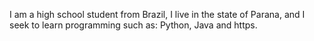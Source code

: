 I am a high school student from Brazil, I live in the state of Parana, and I seek to learn programming such as: Python, Java and https.
